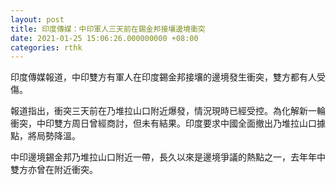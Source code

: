 ```yaml
---
layout: post
title: 印度傳媒：中印軍人三天前在錫金邦接壤邊境衝突
date: 2021-01-25 15:06:26.000000000 +08:00
categories: rthk
---
```


印度傳媒報道，中印雙方有軍人在印度錫金邦接壤的邊境發生衝突，雙方都有人受傷。

報道指出，衝突三天前在乃堆拉山口附近爆發，情況現時已經受控。為化解新一輪衝突，中印雙方周日曾經商討，但未有結果。印度要求中國全面撤出乃堆拉山口據點，將局勢降溫。

中印邊境錫金邦乃堆拉山口附近一帶，長久以來是邊境爭議的熱點之一，去年年中雙方亦曾在附近衝突。
